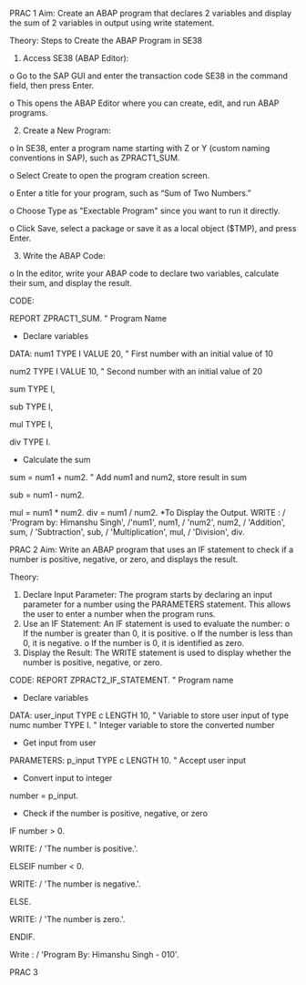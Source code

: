 PRAC 1
Aim: Create an ABAP program that declares 2 variables and display the sum of 2 variables in output using write statement.

Theory: 
Steps to Create the ABAP Program in SE38

1. Access SE38 (ABAP Editor):

o Go to the SAP GUI and enter the transaction code SE38 in the command field, then press Enter.

o This opens the ABAP Editor where you can create, edit, and run ABAP programs.

2. Create a New Program:

o In SE38, enter a program name starting with Z or Y (custom naming 
conventions in SAP), such as ZPRACT1_SUM.

o Select Create to open the program creation screen.

o Enter a title for your program, such as “Sum of Two Numbers.”

o Choose Type as "Exectable Program" since you want to run it directly.

o Click Save, select a package or save it as a local object ($TMP), and press 
Enter.

3. Write the ABAP Code:

o In the editor, write your ABAP code to declare two variables, calculate their sum, and display the result.

CODE:

REPORT ZPRACT1_SUM. " Program Name

* Declare variables

DATA: num1 TYPE I VALUE 20, " First number with an initial value of 10

 num2 TYPE I VALUE 10, " Second number with an initial value of 20

 sum TYPE I,

 sub TYPE I,

 mul TYPE I,

 div TYPE I.

* Calculate the sum

sum = num1 + num2. " Add num1 and num2, store result in sum

sub = num1 - num2.

mul = num1 * num2.
div = num1 / num2.
*To Display the Output.
WRITE : / 'Program by: Himanshu Singh',
/'num1', num1,
/ 'num2', num2,
/ 'Addition', sum,
/ 'Subtraction', sub,
/ 'Multiplication', mul,
/ 'Division', div.


PRAC 2
Aim: Write an ABAP program that uses an IF statement to check if a number is positive, 
negative, or zero, and displays the result.

Theory:
1) Declare Input Parameter: The program starts by declaring an input parameter for a 
number using the PARAMETERS statement. This allows the user to enter a number 
when the program runs.
2) Use an IF Statement: An IF statement is used to evaluate the number:
o If the number is greater than 0, it is positive.
o If the number is less than 0, it is negative.
o If the number is 0, it is identified as zero.
3) Display the Result: The WRITE statement is used to display whether the number is 
positive, negative, or zero.

CODE:
REPORT ZPRACT2_IF_STATEMENT. " Program name

* Declare variables

DATA: user_input TYPE c LENGTH 10, " Variable to store user input of type numc
 number TYPE I. " Integer variable to store the converted number

* Get input from user

PARAMETERS: p_input TYPE c LENGTH 10. " Accept user input

* Convert input to integer

number = p_input.

* Check if the number is positive, negative, or zero

IF number > 0.

 WRITE: / 'The number is positive.'.

ELSEIF number < 0.

 WRITE: / 'The number is negative.'.

ELSE.

 WRITE: / 'The number is zero.'.

ENDIF.

Write : / 'Program By: Himanshu Singh - 010'.


PRAC 3 
